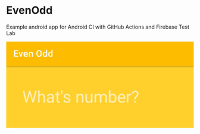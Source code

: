 # EvenOdd
Example android app for Android CI with GitHub Actions and Firebase Test Lab

![sample](./public/image_01.gif)
